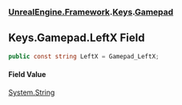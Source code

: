 ### [UnrealEngine.Framework](UnrealEngine_Framework.md 'UnrealEngine.Framework').[Keys](Keys.md 'UnrealEngine.Framework.Keys').[Gamepad](Keys_Gamepad.md 'UnrealEngine.Framework.Keys.Gamepad')
## Keys.Gamepad.LeftX Field
```csharp
public const string LeftX = Gamepad_LeftX;
```
#### Field Value
[System.String](https://docs.microsoft.com/en-us/dotnet/api/System.String 'System.String')
